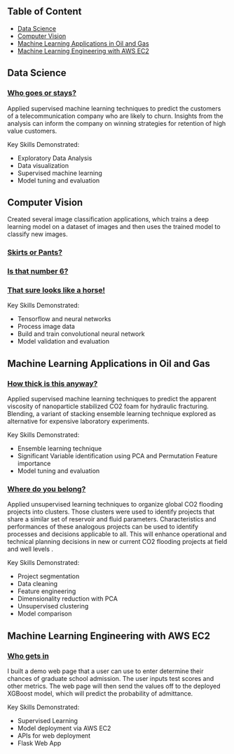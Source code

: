 ## Table of Content

- [Data Science](#0)
- [Computer Vision](#1)
- [Machine Learning Applications in Oil and Gas](#2)
- [Machine Learning Engineering with AWS EC2](#3)

<a id='0'></a>
## Data Science

### [Who goes or stays?](https://github.com/toluwee/Customer-Churn)
Applied supervised machine learning techniques to predict the customers of a telecommunication company who are likely to churn. Insights from the analysis can inform the company on winning strategies for retention of high value customers.

Key Skills Demonstrated:
- Exploratory Data Analysis
- Data visualization
- Supervised machine learning
- Model tuning and evaluation


<a id='1'></a>
## Computer Vision

Created several image classification applications, which trains a deep learning model on a dataset of images and then uses the trained model to classify new images.

### [Skirts or Pants?](https://github.com/toluwee/Classifying-Fashion-MNIST-Dataset-with-CNN-Deep-Learning)

### [Is that number 6?](https://github.com/toluwee/Image_Classifier_Handwriting_Digits)

### [That sure looks like a horse!](https://github.com/toluwee/Classifying-Horses-and-Humans-with-CNN-Deep-Learning)

Key Skills Demonstrated:
- Tensorflow and neural networks
- Process image data
- Build and train convolutional neural network
- Model validation and evaluation


<a id='2'></a>
## Machine Learning Applications in Oil and Gas

### [How thick is this anyway?](https://github.com/toluwee/Rheology_prediction_with_blending_ensemble)
Applied supervised machine learning techniques to predict the apparent viscosity of nanoparticle stabilized CO2 foam for hydraulic fracturing. Blending, a variant of stacking ensemble learning technique explored as alternative for expensive laboratory experiments.

Key Skills Demonstrated:
- Ensemble learning technique
- Significant Variable identification using PCA and Permutation Feature importance
- Model tuning and evaluation

### [Where do you belong?](https://github.com/toluwee/Project-Segmentation)
Applied unsupervised learning techniques to organize global CO2 flooding projects into clusters. Those clusters were used to identify projects that share a similar set of reservoir and fluid parameters. Characteristics and performances of these analogous projects can be used to identify processes and decisions applicable to all. This will enhance operational and technical planning decisions in new or current CO2 flooding projects at field and well levels .

Key Skills Demonstrated:
- Project segmentation
- Data cleaning
- Feature engineering
- Dimensionality reduction with PCA
- Unsupervised clustering
- Model comparison

<a id='3'></a>
## Machine Learning Engineering with AWS EC2

### [Who gets in](https://github.com/toluwee/Who-gets-in)
I built a demo web page that a user can use to enter determine their chances of graduate school admission. The user inputs test scores and other metrics. The web page will then send the values off to the deployed XGBoost model, which will predict the probability of admittance. 

Key Skills Demonstrated:
- Supervised Learning
- Model deployment via AWS EC2
- APIs for web deployment
- Flask Web App


